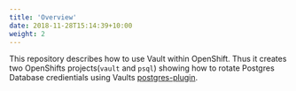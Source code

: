 ```yaml
---
title: 'Overview'
date: 2018-11-28T15:14:39+10:00
weight: 2
---
```


This repository describes how to use Vault within OpenShift. Thus it creates two OpenShifts projects(`vault` and `psql`) showing how to rotate Postgres Database credientials using Vaults [postgres-plugin](https://www.vaultproject.io/docs/secrets/databases/postgresql).

